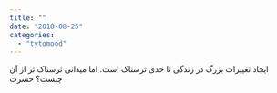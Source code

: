 ```yaml
---
title: ""
date: "2018-08-25"
categories: 
  - "tytomood"
---
```


ایجاد تغییرات بزرگ در زندگی تا حدی ترسناک است. اما میدانی ترسناک تر از آن چیست؟ حسرت

